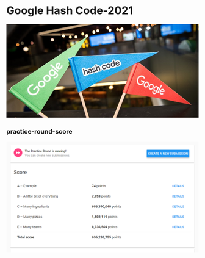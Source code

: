 # Google Hash Code-2021

![hash-code](other/hashcode-img.jpg)

### practice-round-score
![practice-round-score](other/practice-round-score.PNG)